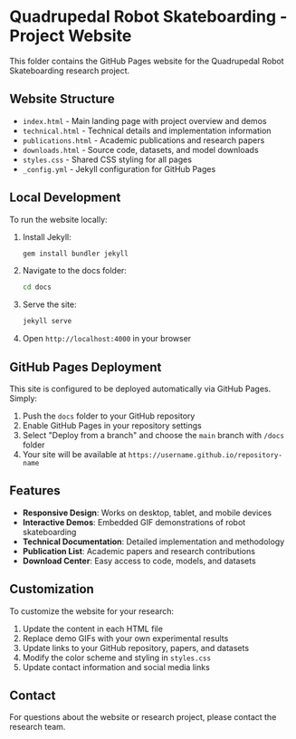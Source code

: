 # Quadrupedal Robot Skateboarding - Project Website

This folder contains the GitHub Pages website for the Quadrupedal Robot Skateboarding research project.

## Website Structure

- `index.html` - Main landing page with project overview and demos
- `technical.html` - Technical details and implementation information
- `publications.html` - Academic publications and research papers
- `downloads.html` - Source code, datasets, and model downloads
- `styles.css` - Shared CSS styling for all pages
- `_config.yml` - Jekyll configuration for GitHub Pages

## Local Development

To run the website locally:

1. Install Jekyll:
   ```bash
   gem install bundler jekyll
   ```

2. Navigate to the docs folder:
   ```bash
   cd docs
   ```

3. Serve the site:
   ```bash
   jekyll serve
   ```

4. Open `http://localhost:4000` in your browser

## GitHub Pages Deployment

This site is configured to be deployed automatically via GitHub Pages. Simply:

1. Push the `docs` folder to your GitHub repository
2. Enable GitHub Pages in your repository settings
3. Select "Deploy from a branch" and choose the `main` branch with `/docs` folder
4. Your site will be available at `https://username.github.io/repository-name`

## Features

- **Responsive Design**: Works on desktop, tablet, and mobile devices
- **Interactive Demos**: Embedded GIF demonstrations of robot skateboarding
- **Technical Documentation**: Detailed implementation and methodology
- **Publication List**: Academic papers and research contributions
- **Download Center**: Easy access to code, models, and datasets

## Customization

To customize the website for your research:

1. Update the content in each HTML file
2. Replace demo GIFs with your own experimental results
3. Update links to your GitHub repository, papers, and datasets
4. Modify the color scheme and styling in `styles.css`
5. Update contact information and social media links

## Contact

For questions about the website or research project, please contact the research team.
